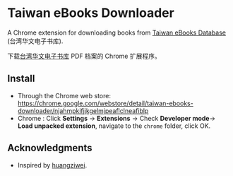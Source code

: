 # Taiwan eBooks Downloader

A Chrome extension for downloading books from [Taiwan eBooks Database](http://taiwanebook.ncl.edu.tw/) (台湾华文电子书库).

下载[台湾华文电子书库](http://taiwanebook.ncl.edu.tw/) PDF 档案的 Chrome 扩展程序。

## Install
* Through the Chrome web store: https://chrome.google.com/webstore/detail/taiwan-ebooks-downloader/njahmpkifjjkgelmjpeaflclneafiblp
* Chrome : Click **Settings** -> **Extensions** -> Check **Developer mode**-> **Load unpacked extension**, navigate to the `chrome` folder, click OK.

## Acknowledgments
* Inspired by [huangziwei](https://github.com/huangziwei/tweb).

